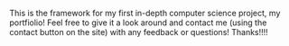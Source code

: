 This is the framework for my first in-depth computer science project, my portfiolio!
Feel free to give it a look around and contact me (using the contact button on the site) with any feedback or questions!
Thanks!!!!
